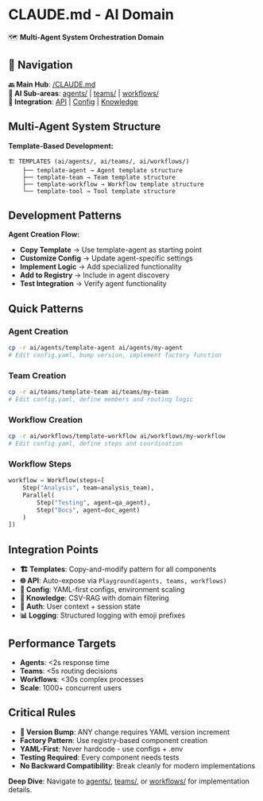 # CLAUDE.md - AI Domain

🗺️ **Multi-Agent System Orchestration Domain**

## 🧭 Navigation

**🔙 Main Hub**: [/CLAUDE.md](../CLAUDE.md)  
**🎯 AI Sub-areas**: [agents/](agents/CLAUDE.md) | [teams/](teams/CLAUDE.md) | [workflows/](workflows/CLAUDE.md)  
**🔗 Integration**: [API](../api/CLAUDE.md) | [Config](../lib/config/CLAUDE.md) | [Knowledge](../lib/knowledge/CLAUDE.md)

## Multi-Agent System Structure

**Template-Based Development:**
```
🏗️ TEMPLATES (ai/agents/, ai/teams/, ai/workflows/)
    ├── template-agent → Agent template structure
    ├── template-team → Team template structure
    ├── template-workflow → Workflow template structure
    └── template-tool → Tool template structure
```

## Development Patterns

**Agent Creation Flow:**
- **Copy Template** → Use template-agent as starting point
- **Customize Config** → Update agent-specific settings
- **Implement Logic** → Add specialized functionality
- **Add to Registry** → Include in agent discovery
- **Test Integration** → Verify agent functionality

## Quick Patterns

### Agent Creation
```bash
cp -r ai/agents/template-agent ai/agents/my-agent
# Edit config.yaml, bump version, implement factory function
```

### Team Creation
```bash
cp -r ai/teams/template-team ai/teams/my-team
# Edit config.yaml, define members and routing logic
```

### Workflow Creation  
```bash
cp -r ai/workflows/template-workflow ai/workflows/my-workflow
# Edit config.yaml, define steps and coordination
```

### Workflow Steps
```python
workflow = Workflow(steps=[
    Step("Analysis", team=analysis_team),
    Parallel(
        Step("Testing", agent=qa_agent),
        Step("Docs", agent=doc_agent)
    )
])
```

## Integration Points

- **🏗️ Templates**: Copy-and-modify pattern for all components
- **🌐 API**: Auto-expose via `Playground(agents, teams, workflows)`
- **🔧 Config**: YAML-first configs, environment scaling  
- **🧠 Knowledge**: CSV-RAG with domain filtering
- **🔐 Auth**: User context + session state
- **📊 Logging**: Structured logging with emoji prefixes

## Performance Targets

- **Agents**: <2s response time
- **Teams**: <5s routing decisions
- **Workflows**: <30s complex processes
- **Scale**: 1000+ concurrent users

## Critical Rules

- **🚨 Version Bump**: ANY change requires YAML version increment
- **Factory Pattern**: Use registry-based component creation
- **YAML-First**: Never hardcode - use configs + .env
- **Testing Required**: Every component needs tests
- **No Backward Compatibility**: Break cleanly for modern implementations

**Deep Dive**: Navigate to [agents/](agents/CLAUDE.md), [teams/](teams/CLAUDE.md), or [workflows/](workflows/CLAUDE.md) for implementation details.